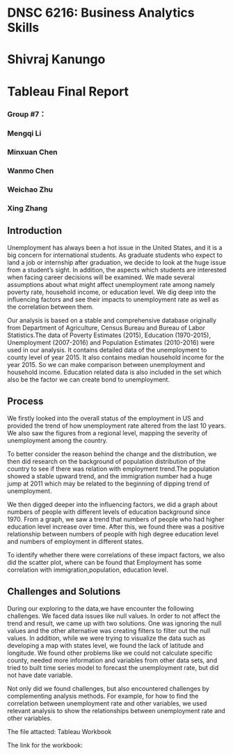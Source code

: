 # DNSC 6216: Business Analytics Skills

# Shivraj Kanungo

# Tableau Final Report

### Group #7：
### Mengqi Li
### Minxuan Chen
### Wanmo Chen
### Weichao Zhu
### Xing Zhang


## Introduction
Unemployment has always been a hot issue in the United States, and it is a big concern for international students. As graduate students who expect to land a job or internship after graduation, we decide to look at the huge issue from a student’s sight. In addition, the aspects which students are interested when facing career decisions will be examined. We made several assumptions about what might affect unemployment rate among namely poverty rate, household income, or education level. We dig deep into the influencing factors and see their impacts to unemployment rate as well as the correlation between them.


Our analysis is based on a stable and comprehensive database originally from Department of Agriculture, Census Bureau and Bureau of Labor Statistics.The data of Poverty Estimates (2015), Education (1970-2015), Unemployment (2007-2016) and Population Estimates (2010-2016) were used in our analysis. It contains detailed data of the unemployment to county level of year 2015. It also contains median household income for the year 2015. So we can make comparison between unemployment and household income. Education related data is also included in the set which also be the factor we can create bond to unemployment.

## Process
We firstly looked into the overall status of the employment in US and provided the trend of how unemployment rate altered from the last 10 years. We also saw the figures from a regional level, mapping the severity of unemployment among the country.


To better consider the reason behind the change and the distribution, we then did research on the background of population distribution of the country to see if there was relation with employment trend.The population showed a stable upward trend, and the immigration number had a huge jump at 2011 which may be related to the beginning of dipping trend of unemployment.

We then digged deeper into the influencing factors, we did a graph about numbers of people with different levels of education background since 1970. From a graph, we saw a trend that numbers of people who had higher education level increase over time. After this, we found there was a positive relationship between numbers of people with high degree education level and numbers of employment in different states.

To identify whether there were correlations of these impact factors, we also did the scatter plot, where can be  found that Employment  has some correlation with immigration,population, education level. 

## Challenges and Solutions
During our exploring to the data,we have encounter the following challenges. We faced data issues like null values. In order to not affect the trend and result, we came up with two solutions. One was ignoring the null values and the other alternative was creating filters to filter out the null values. In addition, while we were trying to visualize the data such as developing a map with states level, we found the lack of latitude and longitude. We found other problems like we could not calculate specific county, needed more information and variables from other data sets, and tried to built time series model to forecast the unemployment rate, but did not have date variable.
 
 
Not only did we found challenges, but also encountered challenges by complementing analysis methods. For example, for how to find the correlation between unemployment rate and other variables, we used relevant analysis to show the relationships between unemployment rate and other variables.

The file attacted: Tableau Workbook

The link for the workbook:
